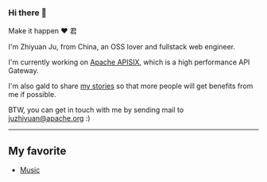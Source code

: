 ### Hi there 👋

Make it happen ❤️ 君

I'm Zhiyuan Ju, from China, an OSS lover and fullstack web engineer.

I'm currently working on [Apache APISIX](https://github.com/apache/incubator-apisix), which is a high performance API Gateway.

I'm also gald to share [my stories](https://github.com/juzhiyuan/juzhiyuan) so that more people will get benefits from me if possible.

BTW, you can get in touch with me by sending mail to [juzhiyuan@apache.org](mailto:juzhiyuan@apache.org) :)

---

## My favorite

- [Music](https://y.qq.com/n/yqq/playlist/1477849843.html)
